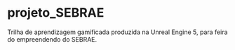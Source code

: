 # projeto_SEBRAE
Trilha de aprendizagem gamificada produzida na Unreal Engine 5, para feira do empreendendo do SEBRAE.
